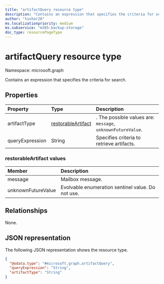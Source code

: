 ```yaml
---
title: "artifactQuery resource type"
description: "Contains an expression that specifies the criteria for search."
author: "tushar20"
ms.localizationpriority: medium
ms.subservice: "m365-backup-storage"
doc_type: resourcePageType
---
```


# artifactQuery resource type

Namespace: microsoft.graph

Contains an expression that specifies the criteria for search.

## Properties
|Property|Type|Description|
|:---|:---|:---|
|artifactType|[restorableArtifact](../resources/artifactquery.md#restorableartifact-values)|. The possible values are: `message`, `unknownFutureValue`.|
|queryExpression|String|Specifies criteria to retrieve artifacts.|

### restorableArtifact values

|Member | Description |
|:------|:------------|
|message | Mailbox message.|
|unknownFutureValue | Evolvable enumeration sentinel value. Do not use.|

## Relationships
None.

## JSON representation
The following JSON representation shows the resource type.
<!-- {
  "blockType": "resource",
  "@odata.type": "microsoft.graph.artifactQuery"
}
-->
``` json
{
  "@odata.type": "#microsoft.graph.artifactQuery",
  "queryExpression": "String",
  "artifactType": "String"
}
```
